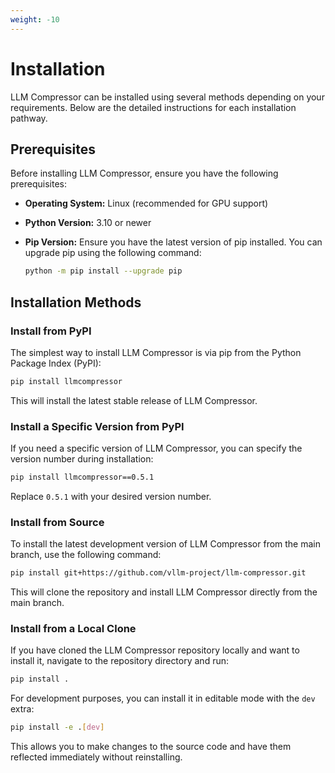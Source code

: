 ```yaml
---
weight: -10
---
```


# Installation

LLM Compressor can be installed using several methods depending on your requirements. Below are the detailed instructions for each installation pathway.

## Prerequisites

Before installing LLM Compressor, ensure you have the following prerequisites:

- **Operating System:** Linux (recommended for GPU support)
- **Python Version:** 3.10 or newer
- **Pip Version:** Ensure you have the latest version of pip installed. You can upgrade pip using the following command:

  ```bash
  python -m pip install --upgrade pip
  ```

## Installation Methods

### Install from PyPI

The simplest way to install LLM Compressor is via pip from the Python Package Index (PyPI):

```bash
pip install llmcompressor
```

This will install the latest stable release of LLM Compressor.

### Install a Specific Version from PyPI

If you need a specific version of LLM Compressor, you can specify the version number during installation:

```bash
pip install llmcompressor==0.5.1
```

Replace `0.5.1` with your desired version number.

### Install from Source

To install the latest development version of LLM Compressor from the main branch, use the following command:

```bash
pip install git+https://github.com/vllm-project/llm-compressor.git
```

This will clone the repository and install LLM Compressor directly from the main branch.

### Install from a Local Clone

If you have cloned the LLM Compressor repository locally and want to install it, navigate to the repository directory and run:

```bash
pip install .
```

For development purposes, you can install it in editable mode with the `dev` extra:

```bash
pip install -e .[dev]
```

This allows you to make changes to the source code and have them reflected immediately without reinstalling.
